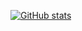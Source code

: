 [![GitHub stats](https://github-readme-stats.vercel.app/api?username=agnkrnwn)](https://github.com/scr)
